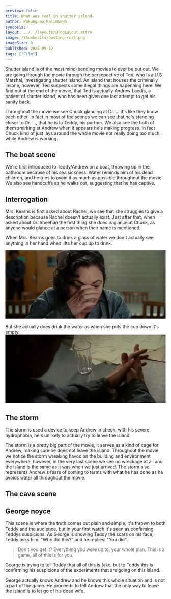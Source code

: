 ```yaml
---
preview: false
title: What was real in shutter island
author: Wakunguma Kalimukwa
synopsis: 
layout: ../../layouts/BlogLayout.astro
image: /thumbnails/hosting-rust.png
imageSize: 0
published: 2025-09-12
tags: ["Film"] 
---
```


Shutter island is of the most mind-bending movies to ever be put out. We are going through the movie through the persepective of Ted, who is a U.S Marshal, investigating shutter island. An island that houses the criminally insane, however, Ted suspects some illegal things are hapenning here. We find out at the end of the movie, that Ted is actually Andrew Laedis, a patient of shutter island, who has been given one last attempt to get his sanity back. 

Throughout the movie we see Chuck glancing at Dr. ... it's like they know each other. In fact in most of the scenes
we can see that he's standing closer to Dr. ..., that he is to Teddy, his partner. We also see the both of them
smirking at Andrew when it appears he's making progress. In fact Chuck kind of just lays around the whole movie
not really doing too much, while Andrew is working.

## The boat scene

We're first introduced to Teddy/Andrew on a boat, throwing up in the bathroom because of his sea sickness. Water
reminds him of his dead children, and he tries to avoid it as much as possible throughout the movie. We also see
handcuffs as he walks out, suggesting that he has captive.

## Interrogation

Mrs. Kearns is first asked about Rachel, we see that she struggles to give a description because Rachel doesn't
actually exist. Just after that, when asked about Dr. Sheehan the first thing she does is glance at Chuck, as 
anyone would glance at a person when their name is mentioned.

When Mrs. Kearns goes to drink a glass of water we don't actually see anything in her hand when lifts her cup
up to drink.

![](../../assets/shutter-island/drinking-water.png)

But she actually does drink the water as when she puts the cup down it's empty.
![](../../assets/shutter-island/cup-empty.png)

## The storm
The storm is used a device to keep Andrew in check, with his severe hydrophobia, he's unlikely to actually try to 
leave the island.

The storm is a pretty big part of the movie, it serves as a kind of cage for Andrew, making sure he does not leave the island. Throughout the movie we notice the storm wreaking havoc on the building and environment everywhere, however, in the very last scene we see no wreckage at all and the island is the same as it was when we just arrived. The storm also represents Andrew's fears of coming to terms with what he has done as he
avoids water all throughout the movie.

## The cave scene

## George noyce

This scene is where the truth comes out plain and simple, it's thrown to both Teddy and the audience, but in your
first watch it's seen as confirming Teddys suspicions. As George is showing Teddy the scars on his face, Teddy 
asks him: "Who did this?" and he replies: "You did".

> Don't you get it? Everything you were up to, your whole plan. This is a game, all of this is for you.

George is trying to tell Teddy that all of this is fake, but to Teddy this is confirming his suspicions of the 
experiments that are going on this island. 

George actually knows Andrew and he knows this whole situation and is not a part of the game. He proceeds to tell
Andrew that the only way to leave the island is to let go of his dead wife.
